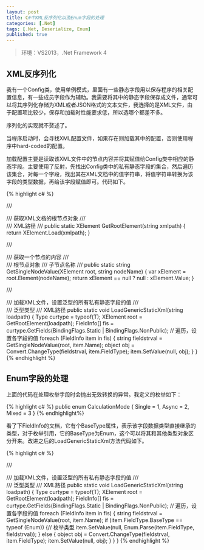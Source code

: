 ```yaml
---
layout: post
title: C#中XML反序列化以及Enum字段的处理
categories: [.Net]
tags: [.Net, Deserialize, Enum]
published: true
---
```


> 环境：VS2013，.Net Framework 4

## XML反序列化

我有一个Config类，使用单例模式，里面有一些静态字段用以保存程序的相关配置信息，有一些成员字段作为辅助。我需要将其中的静态字段保存成文件，通常可以将其序列化存储为XML或者JSON格式的文本文件，我选择的是XML文件，由于配置项比较少，保存和加载时性能要求低，所以选哪个都差不多。

序列化的实现就不赘述了。

当程序启动时，会寻找XML配置文件，如果存在则加载其中的配置，否则使用程序中hard-coded的配置。

加载配置主要是读取该XML文件中的节点内容并将其赋值给Config类中相应的静态字段。主要使用了反射，先找出Config类中的私有静态字段的集合，然后遍历该集合，对每一个字段，找出其在XML文档中的值字符串，将值字符串转换为该字段的类型数据，再给该字段赋值即可。代码如下。

{% highlight c# %}

/// <summary>
/// 获取XML文档的根节点对象
/// </summary>
/// <param name="xmlpath">XML路径</param>
/// <returns></returns>
public static XElement GetRootElement(string xmlpath)
{
    return XElement.Load(xmlpath);
}

/// <summary>
/// 获取一个节点的内容
/// </summary>
/// <param name="root">根节点对象</param>
/// <param name="nodeName">子节点名称</param>
/// <returns></returns>
public static string GetSingleNodeValue(XElement root, string nodeName)
{
    var xElement = root.Element(nodeName);
    return xElement == null ? null : xElement.Value;
}

/// <summary>
/// 加载XML文件，设置泛型的所有私有静态字段的值
/// </summary>
/// <typeparam name="T">泛型类型</typeparam>
/// <param name="loadpath">XML路径</param>
public static void LoadGenericStaticXml<T>(string loadpath)
{
    Type curtype = typeof(T);
    XElement root = GetRootElement(loadpath);
    FieldInfo[] fis = curtype.GetFields(BindingFlags.Static | BindingFlags.NonPublic);
    // 遍历，设置各字段的值
    foreach (FieldInfo item in fis)
    {
        string fieldstrval = GetSingleNodeValue(root, item.Name);
        object obj = Convert.ChangeType(fieldstrval, item.FieldType);
        item.SetValue(null, obj);
    }
}
{% endhighlight %}

## Enum字段的处理

上面的代码在处理枚举字段时会抛出无效转换的异常。我定义的枚举如下：

{% highlight c# %}
public enum CalculationMode
{
    Single = 1,
    Async = 2,
    Mixed = 3
}
{% endhighlight%}

看了下FieldInfo的文档，它有个BaseType属性，表示该字段数据类型直接继承的类型，对于枚举引用，它的BaseType为Enum，这个可以将其和其他类型对象区分开来。改进之后的LoadGenericStaticXml方法代码如下。

{% highlight c# %}

/// <summary>
/// 加载XML文件，设置泛型的所有私有静态字段的值
/// </summary>
/// <typeparam name="T">泛型类型</typeparam>
/// <param name="loadpath">XML路径</param>
public static void LoadGenericStaticXml<T>(string loadpath)
{
    Type curtype = typeof(T);
    XElement root = GetRootElement(loadpath);
    FieldInfo[] fis = curtype.GetFields(BindingFlags.Static | BindingFlags.NonPublic);
    // 遍历，设置各字段的值
    foreach (FieldInfo item in fis)
    {
        string fieldstrval = GetSingleNodeValue(root, item.Name);
        if (item.FieldType.BaseType == typeof (Enum))
        {// 枚举类型
            item.SetValue(null, Enum.Parse(item.FieldType, fieldstrval));
        }
        else
        {
            object obj = Convert.ChangeType(fieldstrval, item.FieldType);
            item.SetValue(null, obj);
        }
    }
}
{% endhighlight %}

